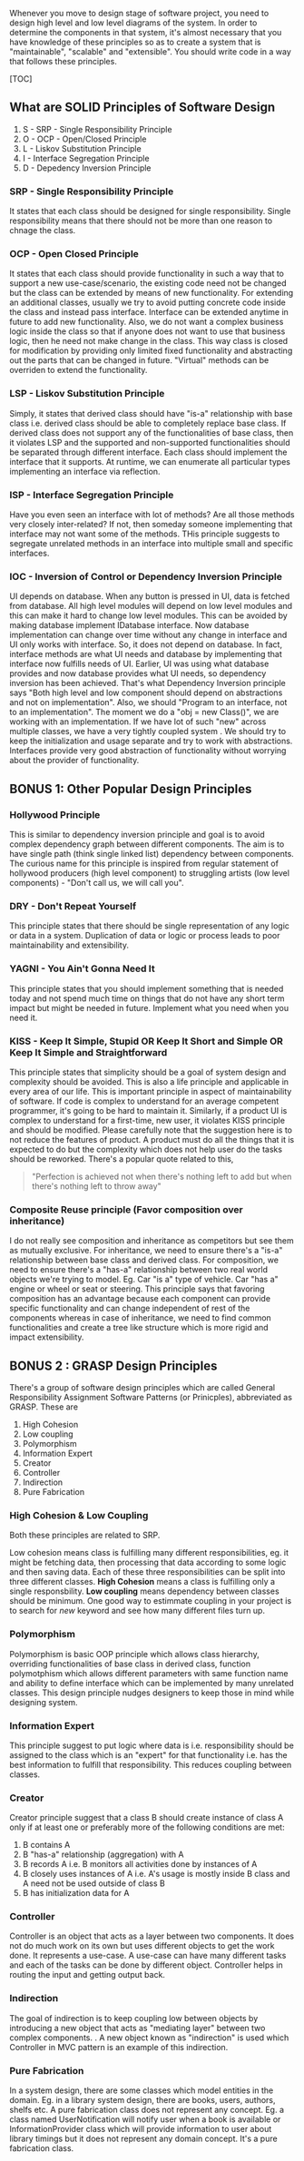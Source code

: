 Whenever you move to design stage of software project, you need to design high level and low level diagrams of the system. In order to determine the components in that system, it's almost necessary that you have knowledge of these principles so as to create a system that is "maintainable", "scalable" and "extensible".  You should write code in a way that follows these principles. 

[TOC]

## What are SOLID Principles of Software Design

1. S - SRP - Single Responsibility Principle
2. O - OCP - Open/Closed Principle
3. L - Liskov Substitution Principle
4. I - Interface Segregation Principle
5. D - Depedency Inversion Principle

### SRP - Single Responsibility Principle

 It states that each class should be designed for single responsibility. Single responsibility means that there should not be more than one reason to chnage the class.

### OCP - Open Closed Principle

It states that each class should provide functionality in such a way that to support a new use-case/scenario, the existing code need not be changed but the class can be extended by means of new functionality. For extending an additional classes, usually we try to avoid putting concrete code inside the class and instead pass interface. Interface can be extended anytime in future to add new functionality. Also, we do not want a complex business logic inside the class so that if anyone does not want to use that business logic, then he need not make change in the class. This way class is closed for modification by providing only limited fixed functionality and abstracting out the parts that can be changed in future. "Virtual" methods can be overriden to extend the functionality.

### LSP - Liskov Substitution Principle

Simply, it states that derived class should have "is-a" relationship with base class i.e. derived class should be able to completely replace base class. If derived class does not support any of the functionalities of base class, then it violates LSP and the supported and non-supported functionalities should be separated through different interface. Each class should implement the interface that it supports. At runtime, we can enumerate all particular types implementing an interface via reflection.

### ISP - Interface Segregation Principle

Have you even seen an interface with lot of methods? Are all those methods very closely inter-related? If not, then someday someone implementing that interface may not want some of the methods. THis principle suggests to segregate unrelated methods in an interface into multiple small and specific interfaces.

### IOC - Inversion of Control or Dependency Inversion Principle

UI depends on database. When any button is pressed in UI, data is fetched from database. All high level modules will depend on low level modules and this can make it hard to change low level modules. This can be avoided by making database implement IDatabase interface. Now database implementation can change over time without any change in interface and UI only works with interface. So, it does not depend on database. In fact, interface methods are what UI needs and database by implementing that interface now fulfills needs of UI. Earlier, UI was using what database provides and now database provides what UI needs, so dependency inversion has been achieved. That's what Dependency Inversion principle says "Both high level and low component should depend on abstractions and not on implementation". Also, we should "Program to an interface, not to an implementation". The moment we do a "obj = new Class()", we are working with an implementation. If we have lot of such "new" across multiple classes, we have a very tightly coupled system . We should try to keep the initialization and usage separate and try to work with abstractions. Interfaces provide very good abstraction of functionality without worrying about the provider of functionality.

## BONUS 1: Other Popular Design Principles

### Hollywood Principle

This is similar to dependency inversion principle and goal is to avoid complex dependency graph between different components. The aim is to have single path (think single linked list) dependency between components. The curious name for this principle is inspired from regular statement of hollywood producers (high level component) to struggling artists (low level components) - "Don't call us, we will call you".

### DRY - Don't Repeat Yourself

This principle states that there should be single representation of any logic or data in a system. Duplication of data or logic or process leads to poor maintainability and extensibility.

### YAGNI - You Ain't Gonna Need It

This principle states that you should implement something that is needed today and not spend much time on things that do not have any short term impact but might be needed in future. Implement what you need when you need it.

### KISS - Keep It Simple, Stupid OR Keep It Short and Simple OR Keep It Simple and Straightforward

This principle states that simplicity should be a goal of system design and complexity should be avoided. This is also a life principle and applicable in every area of our life. This is important principle in aspect of maintainability of software. If code is complex to understand for an average competent programmer, it's going to be hard to maintain it. Similarly, if a product UI is complex to understand for a first-time, new user, it violates KISS principle and should be modified. Please carefully note that the suggestion here is to not reduce the features of product. A product must do all the things that it is expected to do but the complexity which does not help user do the tasks should be reworked. There's a popular quote related to this, 

> "Perfection is achieved not when there's nothing left to add but when there's nothing left to throw away"

### Composite Reuse principle (Favor composition over inheritance)

I do not really see composition and inheritance as competitors but see them as mutually exclusive. For inheritance, we need to ensure there's a "is-a" relationship between base class and derived class. For composition, we need to ensure there's a "has-a" relationship between two real world objects we're trying to model. Eg. Car "is a" type of vehicle. Car "has a" engine or wheel or seat or steering. This principle says that favoring composition has an advantage because each component can provide specific functionality and can change independent of rest of the components whereas in case of inheritance, we need to find common functionalities and create a tree like structure which is more rigid and impact extensibility.

## BONUS 2 : GRASP Design Principles

There's a group of software design principles which are called General Responsibility Assignment Software Patterns (or Prinicples), abbreviated as GRASP. These are

1. High Cohesion
2. Low coupling
3. Polymorphism
4. Information Expert
5. Creator
6. Controller
7. Indirection
8. Pure Fabrication

### High Cohesion & Low Coupling

Both these principles are related to SRP. 

Low cohesion means class is fulfilling many different responsibilities, eg. it might be fetching data, then processing that data according to some logic and then saving data. Each of these three responsibilities can be split into three different classes. **High Cohesion** means a class is fulfilling only a single responsbility. **Low coupling** means dependency between classes should be minimum. One good way to estimmate coupling in your project is to search for *new* keyword and see how many different files turn up.

### Polymorphism

Polymorphism is basic OOP principle which allows class hierarchy, overriding functionalities of base class in derived class, function polymotphism which allows different parameters with same function name and ability to define interface which can be implemented by many unrelated classes. This design principle nudges designers to keep those in mind while designing system.

### Information Expert

This principle suggest to put logic where data is i.e. responsibility should be assigned to the class which is an "expert" for that functionality i.e. has the best information to fulfill that responsibility. This reduces coupling between classes.

### Creator

Creator principle suggest that a class B should create instance of class A only if at least one or preferably more of the following conditions are met:

1. B contains A 
2. B "has-a" relationship (aggregation) with A
3. B records A i.e. B monitors all activities done by instances of A 
4. B closely uses instances of A i.e. A's usage is mostly inside B class and A need not be used outside of class B
5. B has initialization data for A

### Controller

Controller is an object that acts as a layer between two components. It does not do much work on its own but uses different objects to get the work done. It represents a use-case. A use-case can have many different tasks and each of the tasks can be done by different object. Controller helps in routing the input and getting output back.

### Indirection

The goal of indirection is to keep coupling low between objects by introducing a new object that acts as "mediating layer" between two complex components. . A new object known as "indirection" is used which Controller in MVC pattern is an example of this indirection.

### Pure Fabrication

In a system design, there are some classes which model entities in the domain. Eg. in a library system design, there are books, users, authors, shelfs etc. A pure fabrication class does not represent any concept. Eg. a class named UserNotification will notify user when a book is available or InformationProvider class which will provide information to user about library timings but it does not represent any domain concept. It's a pure fabrication class.
